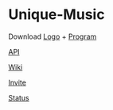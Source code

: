 # Unique-Music

Download <a href="https://github.com/rexjohannes/unique-player/raw/master/icon.png">Logo</a> + <a href="https://raw.githubusercontent.com/rexjohannes/unique-player/master/main.py">Program</a>


<a href="https://api.unique-music.xyz/">API</a>

<a href="https://github.com/rexjohannes/unique-player/wiki">Wiki</a>

<a href="https://discord.com/oauth2/authorize?client_id=665854713845121025&permissions=8&scope=bot">Invite</a>

<a href="https://unique-music.instatus.com/">Status</a>

<!-- Global site tag (gtag.js) - Google Analytics -->
<script async src="https://www.googletagmanager.com/gtag/js?id=UA-177753069-2"></script>
<script>
  window.dataLayer = window.dataLayer || [];
  function gtag(){dataLayer.push(arguments);}
  gtag('js', new Date());

  gtag('config', 'UA-177753069-2');
</script>
